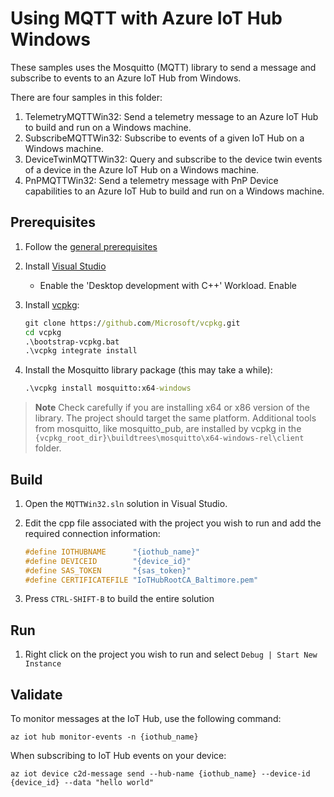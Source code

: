 # Using MQTT with Azure IoT Hub Windows

These samples uses the Mosquitto (MQTT) library to send a message and subscribe to events to an Azure IoT Hub from Windows.

There are four samples in this folder:

1. TelemetryMQTTWin32: Send a telemetry message to an Azure IoT Hub to build and run on a Windows machine.
1. SubscribeMQTTWin32: Subscribe to events of a given IoT Hub on a Windows machine.
1. DeviceTwinMQTTWin32: Query and subscribe to the device twin events of a device in the Azure IoT Hub on a Windows machine.
1. PnPMQTTWin32: Send a telemetry message with PnP Device capabilities to an Azure IoT Hub to build and run on a Windows machine.

## Prerequisites

1. Follow the [general prerequisites](/README.md#general-rerequisites)
1. Install [Visual Studio](https://visualstudio.microsoft.com/downloads)
    * Enable the 'Desktop development with C++' Workload.
Enable
1. Install [vcpkg](https://vcpkg.io/en/getting-started.html):

    ```cmd
    git clone https://github.com/Microsoft/vcpkg.git
    cd vcpkg
    .\bootstrap-vcpkg.bat
    .\vcpkg integrate install
    ```

1. Install the Mosquitto library package (this may take a while):

    ```cmd
    .\vcpkg install mosquitto:x64-windows
    ```

> **Note**
>  Check carefully if you are installing x64 or x86 version of the library. The project should target the same platform. Additional tools from mosquitto, like mosquitto_pub, are installed by vcpkg in the `{vcpkg_root_dir}\buildtrees\mosquitto\x64-windows-rel\client` folder.

## Build

1. Open the `MQTTWin32.sln` solution in Visual Studio.
1. Edit the cpp file associated with the project you wish to run and add the required connection information:

   ```c
   #define IOTHUBNAME      "{iothub_name}"
   #define DEVICEID        "{device_id}"
   #define SAS_TOKEN       "{sas_token}"
   #define CERTIFICATEFILE "IoTHubRootCA_Baltimore.pem"
   ```

1. Press `CTRL-SHIFT-B` to build the entire solution

## Run

1. Right click on the project you wish to run and select `Debug | Start New Instance`

## Validate

To monitor messages at the IoT Hub, use the following command:

```Cmd
az iot hub monitor-events -n {iothub_name}
```

When subscribing to IoT Hub events on your device:

```Cmd
az iot device c2d-message send --hub-name {iothub_name} --device-id {device_id} --data "hello world"
```

